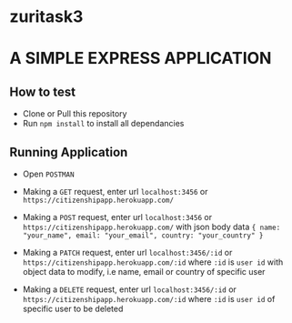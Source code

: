 # zuritask3
# A SIMPLE EXPRESS APPLICATION
## How to test
- Clone or Pull this repository
- Run `npm install` to install all dependancies
## Running Application
- Open `POSTMAN`
- Making a `GET` request, enter url `localhost:3456` or `https://citizenshipapp.herokuapp.com/`
- Making  a `POST` request, enter url `localhost:3456` or `https://citizenshipapp.herokuapp.com/` with json body data 
`{
name: "your_name",
email: "your_email",
country: "your_country"
}`

- Making  a `PATCH` request, enter url `localhost:3456/:id` or `https://citizenshipapp.herokuapp.com/:id`  where `:id` is `user id` with object data to modify, i.e name, email or country of specific user
- Making  a `DELETE` request, enter url `localhost:3456/:id` or `https://citizenshipapp.herokuapp.com/:id`  where `:id` is `user id`  of specific user to be deleted


